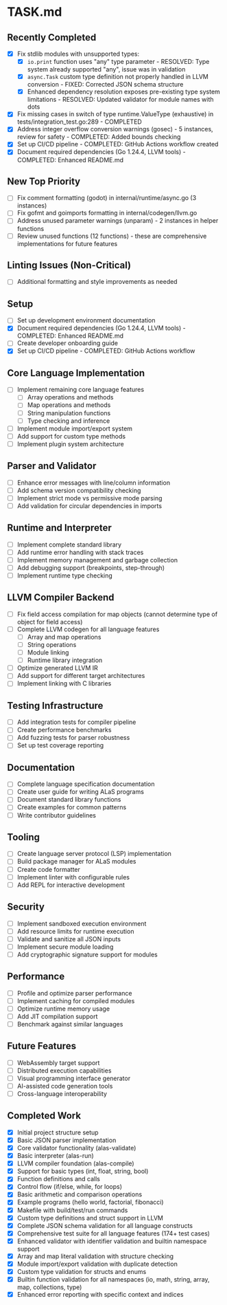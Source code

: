 # TASK.md

## Recently Completed

- [x] Fix stdlib modules with unsupported types:
  - [x] `io.print` function uses "any" type parameter - RESOLVED: Type system already supported "any", issue was in validation
  - [x] `async.Task` custom type definition not properly handled in LLVM conversion - FIXED: Corrected JSON schema structure
  - [x] Enhanced dependency resolution exposes pre-existing type system limitations - RESOLVED: Updated validator for module names with dots
- [x] Fix missing cases in switch of type runtime.ValueType (exhaustive) in tests/integration_test.go:289 - COMPLETED
- [x] Address integer overflow conversion warnings (gosec) - 5 instances, review for safety - COMPLETED: Added bounds checking
- [x] Set up CI/CD pipeline - COMPLETED: GitHub Actions workflow created
- [x] Document required dependencies (Go 1.24.4, LLVM tools) - COMPLETED: Enhanced README.md

## New Top Priority

- [ ] Fix comment formatting (godot) in internal/runtime/async.go (3 instances)
- [ ] Fix gofmt and goimports formatting in internal/codegen/llvm.go
- [ ] Address unused parameter warnings (unparam) - 2 instances in helper functions
- [ ] Review unused functions (12 functions) - these are comprehensive implementations for future features

## Linting Issues (Non-Critical)
- [ ] Additional formatting and style improvements as needed


## Setup
- [ ] Set up development environment documentation
- [x] Document required dependencies (Go 1.24.4, LLVM tools) - COMPLETED: Enhanced README.md
- [ ] Create developer onboarding guide
- [x] Set up CI/CD pipeline - COMPLETED: GitHub Actions workflow

## Core Language Implementation
- [ ] Implement remaining core language features
  - [ ] Array operations and methods
  - [ ] Map operations and methods
  - [ ] String manipulation functions
  - [ ] Type checking and inference
- [ ] Implement module import/export system
- [ ] Add support for custom type methods
- [ ] Implement plugin system architecture

## Parser and Validator
- [ ] Enhance error messages with line/column information
- [ ] Add schema version compatibility checking
- [ ] Implement strict mode vs permissive mode parsing
- [ ] Add validation for circular dependencies in imports

## Runtime and Interpreter
- [ ] Implement complete standard library
- [ ] Add runtime error handling with stack traces
- [ ] Implement memory management and garbage collection
- [ ] Add debugging support (breakpoints, step-through)
- [ ] Implement runtime type checking

## LLVM Compiler Backend
- [ ] Fix field access compilation for map objects (cannot determine type of object for field access)
- [ ] Complete LLVM codegen for all language features
  - [ ] Array and map operations
  - [ ] String operations
  - [ ] Module linking
  - [ ] Runtime library integration
- [ ] Optimize generated LLVM IR
- [ ] Add support for different target architectures
- [ ] Implement linking with C libraries

## Testing Infrastructure
- [ ] Add integration tests for compiler pipeline
- [ ] Create performance benchmarks
- [ ] Add fuzzing tests for parser robustness
- [ ] Set up test coverage reporting

## Documentation
- [ ] Complete language specification documentation
- [ ] Create user guide for writing ALaS programs
- [ ] Document standard library functions
- [ ] Create examples for common patterns
- [ ] Write contributor guidelines

## Tooling
- [ ] Create language server protocol (LSP) implementation
- [ ] Build package manager for ALaS modules
- [ ] Create code formatter
- [ ] Implement linter with configurable rules
- [ ] Add REPL for interactive development

## Security
- [ ] Implement sandboxed execution environment
- [ ] Add resource limits for runtime execution
- [ ] Validate and sanitize all JSON inputs
- [ ] Implement secure module loading
- [ ] Add cryptographic signature support for modules

## Performance
- [ ] Profile and optimize parser performance
- [ ] Implement caching for compiled modules
- [ ] Optimize runtime memory usage
- [ ] Add JIT compilation support
- [ ] Benchmark against similar languages

## Future Features
- [ ] WebAssembly target support
- [ ] Distributed execution capabilities
- [ ] Visual programming interface generator
- [ ] AI-assisted code generation tools
- [ ] Cross-language interoperability

## Completed Work
- [x] Initial project structure setup
- [x] Basic JSON parser implementation
- [x] Core validator functionality (alas-validate)
- [x] Basic interpreter (alas-run)
- [x] LLVM compiler foundation (alas-compile)
- [x] Support for basic types (int, float, string, bool)
- [x] Function definitions and calls
- [x] Control flow (if/else, while, for loops)
- [x] Basic arithmetic and comparison operations
- [x] Example programs (hello world, factorial, fibonacci)
- [x] Makefile with build/test/run commands
- [x] Custom type definitions and struct support in LLVM
- [x] Complete JSON schema validation for all language constructs
- [x] Comprehensive test suite for all language features (174+ test cases)
- [x] Enhanced validator with identifier validation and builtin namespace support
- [x] Array and map literal validation with structure checking
- [x] Module import/export validation with duplicate detection
- [x] Custom type validation for structs and enums
- [x] Builtin function validation for all namespaces (io, math, string, array, map, collections, type)
- [x] Enhanced error reporting with specific context and indices